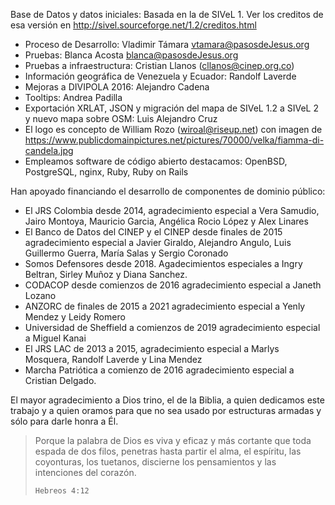 
Base de Datos y datos iniciales: Basada en la de SIVeL 1. 
Ver los creditos de esa versión en 
	<http://sivel.sourceforge.net/1.2/creditos.html>

* Proceso de Desarrollo: Vladimir Támara <vtamara@pasosdeJesus.org>
* Pruebas: Blanca Acosta <blanca@pasosdeJesus.org>
* Pruebas a infraestructura: Cristian Llanos (cllanos@cinep.org.co)
* Información geográfica de Venezuela y Ecuador: Randolf Laverde
* Mejoras a DIVIPOLA 2016: Alejandro Cadena
* Tooltips: Andrea Padilla
* Exportación XRLAT, JSON y migración del mapa de SIVeL 1.2 a SIVeL 2 
  y nuevo mapa sobre OSM: Luis Alejandro Cruz
* El logo es concepto de William Rozo (wiroal@riseup.net) con imagen de 
  <https://www.publicdomainpictures.net/pictures/70000/velka/fiamma-di-candela.jpg>
* Empleamos software de código abierto destacamos: OpenBSD, PostgreSQL, 
  nginx, Ruby, Ruby on Rails

Han apoyado financiando el desarrollo de componentes de dominio público:
* El JRS Colombia desde 2014, agradecimiento especial a 
  Vera Samudio, Jairo Montoya, Mauricio Garcia, Angélica Rocio López y 
  Alex Linares
* El Banco de Datos del CINEP y el CINEP desde finales de 2015 
  agradecimiento especial a Javier Giraldo, Alejandro Angulo, 
  Luis Guillermo Guerra, María Salas y Sergio Coronado
* Somos Defensores desde 2018. Agadecimientos especiales a Ingry Beltran, 
  Sirley Muñoz y Diana Sanchez.
* CODACOP desde comienzos de 2016 agradecimiento especial a Janeth Lozano
* ANZORC de finales de 2015 a 2021 agradecimiento especial a Yenly Mendez 
  y Leidy Romero
* Universidad de Sheffield a comienzos de 2019 agradecimiento especial a
  Miguel Kanai
* El JRS LAC de 2013 a 2015, agradecimiento especial a Marlys Mosquera, 
  Randolf Laverde y Lina Mendez
* Marcha Patriótica a comienzo de 2016 agradecimiento especial a Cristian
  Delgado.

El mayor agradecimiento a Dios trino, el de la Biblia, a quien dedicamos 
este trabajo y a quien oramos para que no sea usado por estructuras armadas
y sólo para darle honra a Él.

<blockquote>
    Porque la palabra de Dios es viva y eficaz y más cortante que toda
    espada de dos filos, penetras hasta partir el alma, el espíritu,
    las coyonturas, los tuetanos, discierne los pensamientos y las
    intenciones del corazón.

    Hebreos 4:12
</blockquote>
